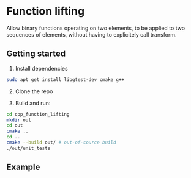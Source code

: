# Function lifting

Allow binary functions operating on two elements, to be applied to two sequences of elements, without having to explicitely call transform.

## Getting started

1. Install dependencies
```bash
sudo apt get install libgtest-dev cmake g++
```

2. Clone the repo

3. Build and run:
```bash
cd cpp_function_lifting
mkdir out
cd out
cmake ..
cd ..
cmake --build out/ # out-of-source build
./out/unit_tests
```

## Example

```cpp

```
